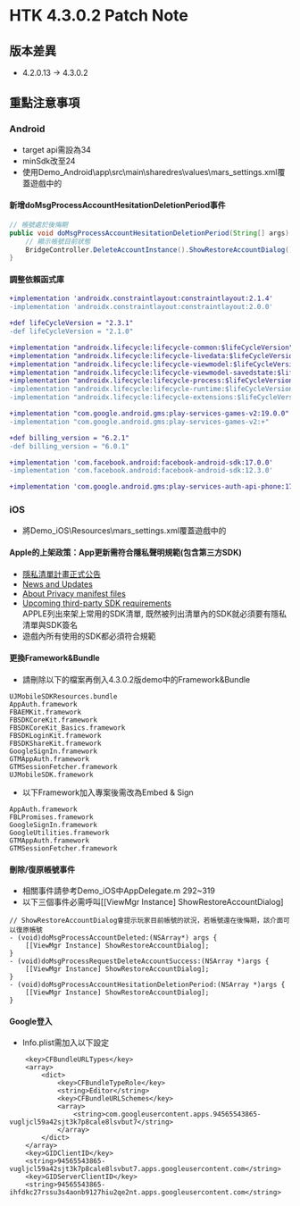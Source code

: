 # HTK 4.3.0.2 Patch Note

## 版本差異
* 4.2.0.13 -> 4.3.0.2

## 重點注意事項

### Android
* target api需設為34
* minSdk改至24
* 使用Demo_Android\app\src\main\sharedres\values\mars_settings.xml覆蓋遊戲中的

#### 新增doMsgProcessAccountHesitationDeletionPeriod事件
```java
// 帳號處於後悔期
public void doMsgProcessAccountHesitationDeletionPeriod(String[] args) {
    // 顯示帳號目前狀態
    BridgeController.DeleteAccountInstance().ShowRestoreAccountDialog();
}
```

#### 調整依賴函式庫
```diff
+implementation 'androidx.constraintlayout:constraintlayout:2.1.4'
-implementation 'androidx.constraintlayout:constraintlayout:2.0.0'

+def lifeCycleVersion = "2.3.1"
-def lifeCycleVersion = "2.1.0"

+implementation "androidx.lifecycle:lifecycle-common:$lifeCycleVersion"
+implementation "androidx.lifecycle:lifecycle-livedata:$lifeCycleVersion"
+implementation "androidx.lifecycle:lifecycle-viewmodel:$lifeCycleVersion"
+implementation "androidx.lifecycle:lifecycle-viewmodel-savedstate:$lifeCycleVersion"
+implementation "androidx.lifecycle:lifecycle-process:$lifeCycleVersion"
-implementation "androidx.lifecycle:lifecycle-runtime:$lifeCycleVersion"
-implementation "androidx.lifecycle:lifecycle-extensions:$lifeCycleVersion"

+implementation "com.google.android.gms:play-services-games-v2:19.0.0"
-implementation "com.google.android.gms:play-services-games-v2:+"

+def billing_version = "6.2.1"
-def billing_version = "6.0.1"

+implementation 'com.facebook.android:facebook-android-sdk:17.0.0'
-implementation 'com.facebook.android:facebook-android-sdk:12.3.0'

+implementation 'com.google.android.gms:play-services-auth-api-phone:17.5.1'
```

### iOS
* 將Demo_iOS\Resources\mars_settings.xml覆蓋遊戲中的

#### Apple的上架政策：App更新需符合隱私聲明規範(包含第三方SDK)
* [隱私清單計畫正式公告](https://developer.apple.com/news/?id=3d8a9yyh)
* [News and Updates](https://developer.apple.com/news/upcoming-requirements/)
* [About Privacy manifest files](https://developer.apple.com/documentation/bundleresources/privacy_manifest_files/describing_use_of_required_reason_api?language=objc)
* [Upcoming third-party SDK requirements](https://developer.apple.com/support/third-party-SDK-requirements/)  
APPLE列出來架上常用的SDK清單, 既然被列出清單內的SDK就必須要有隱私清單與SDK簽名
* 遊戲內所有使用的SDK都必須符合規範

#### 更換Framework&Bundle
* 請刪除以下的檔案再倒入4.3.0.2版demo中的Framework&Bundle
```
UJMobileSDKResources.bundle
AppAuth.framework
FBAEMKit.framework
FBSDKCoreKit.framework
FBSDKCoreKit_Basics.framework
FBSDKLoginKit.framework
FBSDKShareKit.framework
GoogleSignIn.framework
GTMAppAuth.framework
GTMSessionFetcher.framework
UJMobileSDK.framework
```
* 以下Framework加入專案後需改為Embed & Sign
```
AppAuth.framework
FBLPromises.framework
GoogleSignIn.framework
GoogleUtilities.framework
GTMAppAuth.framework
GTMSessionFetcher.framework
```

#### 刪除/復原帳號事件
* 相關事件請參考Demo_iOS中AppDelegate.m 292~319
* 以下三個事件必需呼叫[[ViewMgr Instance] ShowRestoreAccountDialog]
```objc
// ShowRestoreAccountDialog會提示玩家目前帳號的狀況，若帳號還在後悔期，該介面可以復原帳號
- (void)doMsgProcessAccountDeleted:(NSArray*) args {
    [[ViewMgr Instance] ShowRestoreAccountDialog];
}
- (void)doMsgProcessRequestDeleteAccountSuccess:(NSArray *)args {
    [[ViewMgr Instance] ShowRestoreAccountDialog];
}
- (void)doMsgProcessAccountHesitationDeletionPeriod:(NSArray *)args {
    [[ViewMgr Instance] ShowRestoreAccountDialog];
}
```

#### Google登入
* Info.plist需加入以下設定
```
	<key>CFBundleURLTypes</key>
	<array>
		<dict>
			<key>CFBundleTypeRole</key>
			<string>Editor</string>
			<key>CFBundleURLSchemes</key>
			<array>
				<string>com.googleusercontent.apps.94565543865-vugljcl59a42sjt3k7p8cale8lsvbut7</string>
			</array>
		</dict>
	</array>
	<key>GIDClientID</key>
	<string>94565543865-vugljcl59a42sjt3k7p8cale8lsvbut7.apps.googleusercontent.com</string>
	<key>GIDServerClientID</key>
	<string>94565543865-ihfdkc27rssu3s4aonb9127hiu2qe2nt.apps.googleusercontent.com</string>
```
